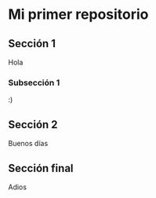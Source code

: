 # Mi primer repositorio
## Sección 1
Hola
### Subsección 1
:)
## Sección 2
Buenos días
## Sección final
Adios
